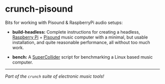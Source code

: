 # crunch-pisound
Bits for working with Pisound &amp; RaspberryPi audio setups:

* **build-headless:** Complete instructions for creating a headless,
[Raspberry Pi](https://www.raspberrypi.org/) +
[Pisound](https://blokas.io/pisound/) music computer with a minimal, but usable
installation, and quite reasonable performance, all without too much work.

* **bench:** A [SuperCollider](https://supercollider.github.io/) script for
benchmarking a Linux based music computer.

----

_Part of the `crunch` suite of electronic music tools!_

